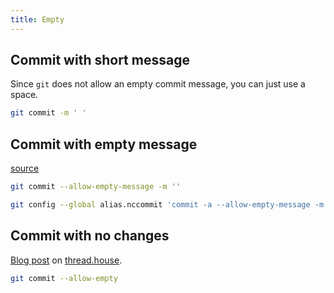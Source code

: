 ```yaml
---
title: Empty
---
```



## Commit with short message

Since `git`  does not allow an empty commit message, you can just use a space.

```sh
git commit -m ' '
```

## Commit with empty message

[source](https://stackoverflow.com/questions/6218199/git-commit-with-no-commit-message)

```sh
git commit --allow-empty-message -m ''
```

```sh
git config --global alias.nccommit 'commit -a --allow-empty-message -m ""'
```

## Commit with no changes

[Blog post](https://www.thread.house/2020/01/git-commit-allow-empty/) on [thread.house](https://thread.house).

```sh
git commit --allow-empty
```
